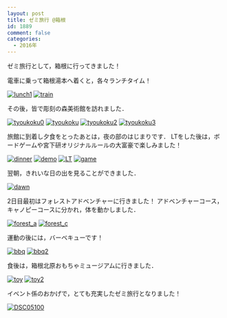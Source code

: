 ```yaml
---
layout: post
title: ゼミ旅行 @箱根
id: 1889
comment: false
categories:
  - 2016年
---
```


ゼミ旅行として，箱根に行ってきました！

電車に乗って箱根湯本へ着くと，各々ランチタイム！

[![lunch1](/wp-content/uploads/2016/06/lunch1.jpg)](/wp-content/uploads/2016/06/lunch1.jpg)
[![train](/wp-content/uploads/2016/06/train.jpg)](/wp-content/uploads/2016/06/train.jpg)




その後，皆で彫刻の森美術館を訪れました．

[![tyoukoku0](/wp-content/uploads/2016/06/tyoukoku0.jpg)](/wp-content/uploads/2016/06/tyoukoku0.jpg)
[![tyoukoku](/wp-content/uploads/2016/06/tyoukoku.jpg)](/wp-content/uploads/2016/06/tyoukoku.jpg)
[![tyoukoku2](/wp-content/uploads/2016/06/tyoukoku2.jpg)](/wp-content/uploads/2016/06/tyoukoku2.jpg)
[![tyoukoku3](/wp-content/uploads/2016/06/tyoukoku3.jpg)](/wp-content/uploads/2016/06/tyoukoku3.jpg)




旅館に到着し夕食をとったあとは，夜の部のはじまりです．
LTをした後は，ボードゲームや宮下研オリジナルルールの大富豪で楽しみました！

[![dinner](/wp-content/uploads/2016/06/dinner.jpg)](/wp-content/uploads/2016/06/dinner.jpg)
[![demo](/wp-content/uploads/2016/06/demo.jpg)](/wp-content/uploads/2016/06/demo.jpg)
[![LT](/wp-content/uploads/2016/06/LT.jpg)](/wp-content/uploads/2016/06/LT.jpg)
[![game](/wp-content/uploads/2016/06/game.jpg)](/wp-content/uploads/2016/06/game.jpg)




翌朝，きれいな日の出を見ることができました．

[![dawn](/wp-content/uploads/2016/06/dawn.jpg)](/wp-content/uploads/2016/06/dawn.jpg)




2日目最初はフォレストアドベンチャーに行きました！
アドベンチャーコース，キャノピーコースに分かれ，体を動かしました．

[![forest_a](/wp-content/uploads/2016/06/forest_a.jpg)](/wp-content/uploads/2016/06/forest_a.jpg)
[![forest_c](/wp-content/uploads/2016/06/forest_c.jpg)](/wp-content/uploads/2016/06/forest_c.jpg)




運動の後には，バーベキューです！

[![bbq](/wp-content/uploads/2016/06/bbq.jpg)](/wp-content/uploads/2016/06/bbq.jpg)
[![bbq2](/wp-content/uploads/2016/06/bbq2.jpg)](/wp-content/uploads/2016/06/bbq2.jpg)




食後は，箱根北原おもちゃミュージアムに行きました．

[![toy](/wp-content/uploads/2016/06/toy.jpg)](/wp-content/uploads/2016/06/toy.jpg)
[![toy2](/wp-content/uploads/2016/06/toy2.jpg)](/wp-content/uploads/2016/06/toy2.jpg)




イベント係のおかげで，とても充実したゼミ旅行となりました！

[![DSC05100](/wp-content/uploads/2016/06/DSC05100.jpg)](/wp-content/uploads/2016/06/DSC05100.jpg)

